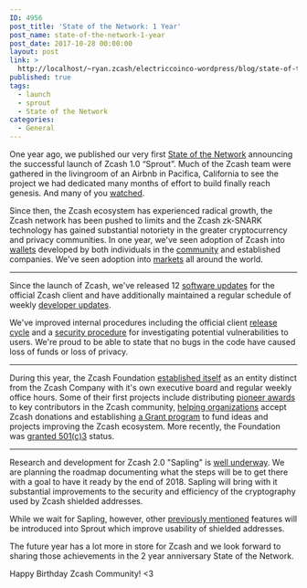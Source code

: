 ```yaml
---
ID: 4956
post_title: 'State of the Network: 1 Year'
post_name: state-of-the-network-1-year
post_date: 2017-10-28 00:00:00
layout: post
link: >
  http://localhost/~ryan.zcash/electriccoinco-wordpress/blog/state-of-the-network-1-year/
published: true
tags:
  - launch
  - sprout
  - State of the Network
categories:
  - General
---
```

<p>One year ago, we published our very first <a class="reference external" href="/blog/state-of-the-network-2016-10-31/">State of the Network</a> announcing the successful launch of Zcash 1.0 “Sprout”. Much of the Zcash team were gathered in the livingroom of an Airbnb in Pacifica, California to see the project we had dedicated many months of effort to build finally reach genesis. And many of you <a class="reference external" href="https://www.youtube.com/watch?v=O8QA6Nvg8RI">watched</a>.</p>
<p>Since then, the Zcash ecosystem has experienced radical growth, the Zcash network has been pushed to limits and the Zcash zk-SNARK technology has gained substantial notoriety in the greater cryptocurrency and privacy communities. In one year, we've seen adoption of Zcash into <a class="reference external" href="https://zcashcommunity.com/wallets">wallets</a> developed by both individuals in the <a class="reference external" href="/blog/community-projects/">community</a> and established companies. We've seen adoption into <a class="reference external" href="https://zcashcommunity.com/markets">markets</a> all around the world.</p>
<hr class="docutils"/>
<p>Since the launch of Zcash, we've released 12 <a class="reference external" href="/blog/tag/releases/">software updates</a> for the official Zcash client and have additionally maintained a regular schedule of weekly <a class="reference external" href="https://forum.z.cash/c/dev-updates">developer updates</a>.</p>
<p>We've improved internal procedures including the official client <a class="reference external" href="/blog/release-cycle-update/">release cycle</a> and a <a class="reference external" href="https://z.cash/support/security/announcements.html">security procedure</a> for investigating potential vulnerabilities to users. We're proud to be able to state that no bugs in the code have caused loss of funds or loss of privacy.</p>
<hr class="docutils"/>
<p>During this year, the Zcash Foundation <a class="reference external" href="https://z.cash.foundation/blog/hello-world/">established itself</a> as an entity distinct from the Zcash Company with it's own executive board and regular weekly office hours. Some of their first projects include distributing <a class="reference external" href="https://z.cash.foundation/blog/test-transactions/">pioneer awards</a> to key contributors in the Zcash community, <a class="reference external" href="https://z.cash.foundation/blog/courage-foundation-welcomes-zcash-donations/">helping organizations</a> accept Zcash donations and establishing <a class="reference external" href="https://z.cash.foundation/blog/grant-program/">a Grant program</a> to fund ideas and projects improving the Zcash ecosystem. More recently, the Foundation was <a class="reference external" href="https://z.cash.foundation/blog/zcash-foundation-officially-nonprofit/">granted 501(c)3</a> status.</p>
<hr class="docutils"/>
<p>Research and development for Zcash 2.0 "Sapling" is <a class="reference external" href="/blog/tag/sapling/">well underway</a>. We are planning the roadmap documenting what the steps will be to get there with a goal to have it ready by the end of 2018. Sapling will bring with it substantial improvements to the security and efficiency of the cryptography used by Zcash shielded addresses.</p>
<p>While we wait for Sapling, however, other <a class="reference external" href="/blog/the-near-future-of-zcash/">previously mentioned</a> features will be introduced into Sprout which improve usability of shielded addresses.</p>
<p>The future year has a lot more in store for Zcash and we look forward to sharing those achievements in the 2 year anniversary State of the Network.</p>
<p>Happy Birthday Zcash Community! &lt;3</p>
